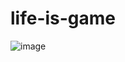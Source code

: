 # life-is-game
![image](https://user-images.githubusercontent.com/63544167/234277428-25fe7705-2b4e-442f-863f-9f13403cb54f.png)
